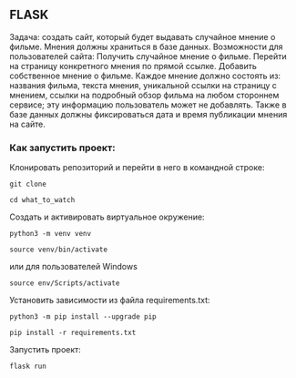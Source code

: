 ## FLASK

Задача: создать сайт, который будет выдавать случайное мнение о фильме. Мнения должны храниться в базе данных. 
Возможности для пользователей сайта:
Получить случайное мнение о фильме.
Перейти на страницу конкретного мнения по прямой ссылке.
Добавить собственное мнение о фильме.
Каждое мнение должно состоять из:
названия фильма,
текста мнения,
уникальной ссылки на страницу с мнением,
ссылки на подробный обзор фильма на любом стороннем сервисе; эту информацию пользователь может не добавлять.
Также в базе данных должны фиксироваться дата и время публикации мнения на сайте.

### Как запустить проект:

Клонировать репозиторий и перейти в него в командной строке:

```
git clone 
```

```
cd what_to_watch
```

Cоздать и активировать виртуальное окружение:

```
python3 -m venv venv
```

```
source venv/bin/activate
```
или для пользователей Windows

```
source env/Scripts/activate
```

Установить зависимости из файла requirements.txt:

```
python3 -m pip install --upgrade pip
```

```
pip install -r requirements.txt
```

Запустить проект:

```
flask run
```